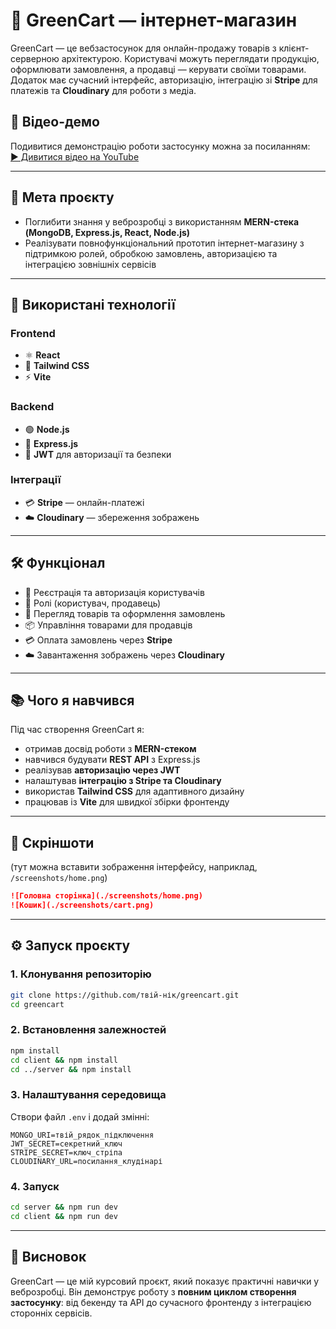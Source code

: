 

# 🌱 GreenCart — інтернет-магазин

GreenCart — це вебзастосунок для онлайн-продажу товарів з клієнт-серверною архітектурою.
Користувачі можуть переглядати продукцію, оформлювати замовлення, а продавці — керувати своїми товарами.
Додаток має сучасний інтерфейс, авторизацію, інтеграцію зі **Stripe** для платежів та **Cloudinary** для роботи з медіа.

## 🎥 Відео-демо  

Подивитися демонстрацію роботи застосунку можна за посиланням:  
[▶️ Дивитися відео на YouTube]( https://youtu.be/cLX1XbRmlSE )  



---

## 📌 Мета проєкту

* Поглибити знання у веброзробці з використанням **MERN-стека (MongoDB, Express.js, React, Node.js)**
* Реалізувати повнофункціональний прототип інтернет-магазину з підтримкою ролей, обробкою замовлень, авторизацією та інтеграцією зовнішніх сервісів

---

## 🚀 Використані технології

### Frontend

* ⚛️ **React**
* 🎨 **Tailwind CSS**
* ⚡ **Vite**

### Backend

* 🟢 **Node.js**
* 🚂 **Express.js**
* 🔐 **JWT** для авторизації та безпеки

### Інтеграції

* 💳 **Stripe** — онлайн-платежі
* ☁️ **Cloudinary** — збереження зображень

---

## 🛠 Функціонал

* 🔑 Реєстрація та авторизація користувачів
* 👤 Ролі (користувач, продавець)
* 🛒 Перегляд товарів та оформлення замовлень
* 📦 Управління товарами для продавців
* 💳 Оплата замовлень через **Stripe**
* ☁️ Завантаження зображень через **Cloudinary**

---

## 📚 Чого я навчився

Під час створення GreenCart я:

* отримав досвід роботи з **MERN-стеком**
* навчився будувати **REST API** з Express.js
* реалізував **авторизацію через JWT**
* налаштував **інтеграцію з Stripe та Cloudinary**
* використав **Tailwind CSS** для адаптивного дизайну
* працював із **Vite** для швидкої збірки фронтенду

---

## 📸 Скріншоти

(тут можна вставити зображення інтерфейсу, наприклад, `/screenshots/home.png`)

```md
![Головна сторінка](./screenshots/home.png)
![Кошик](./screenshots/cart.png)
```

---

## ⚙️ Запуск проєкту

### 1. Клонування репозиторію

```bash
git clone https://github.com/твій-нік/greencart.git
cd greencart
```

### 2. Встановлення залежностей

```bash
npm install
cd client && npm install
cd ../server && npm install
```

### 3. Налаштування середовища

Створи файл `.env` і додай змінні:

```env
MONGO_URI=твій_рядок_підключення
JWT_SECRET=секретний_ключ
STRIPE_SECRET=ключ_стріпа
CLOUDINARY_URL=посилання_клудінарі
```

### 4. Запуск

```bash
cd server && npm run dev
cd client && npm run dev
```

---

## 📖 Висновок

GreenCart — це мій курсовий проєкт, який показує практичні навички у веброзробці.
Він демонструє роботу з **повним циклом створення застосунку**: від бекенду та API до сучасного фронтенду з інтеграцією сторонніх сервісів.

